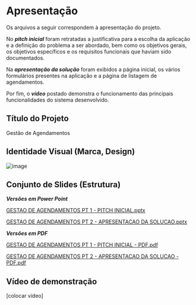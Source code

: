# Apresentação

Os arquivos a seguir correspondem à apresentação do projeto. 

No ***pitch inicial*** foram retratadas a justificativa para a escolha da aplicação e a definição do problema a ser abordado, bem como os objetivos gerais, os objetivos específicos e os requisitos funcionais que haviam sido documentados.

Na ***apresentação da solução*** foram exibidos a página inicial, os vários formulários presentes na aplicação e a página de listagem de agendamentos. 

Por fim, o ***vídeo*** postado demonstra o funcionamento das principais funcionalidades do sistema desenvolvido.


## Título do Projeto

Gestão de Agendamentos

## Identidade Visual (Marca, Design)

![image](https://github.com/user-attachments/assets/b8a74316-619e-4287-9117-04369e99ba74)


## Conjunto de Slides (Estrutura)

***Versões em Power Point***

 [GESTAO DE AGENDAMENTOS PT 1 - PITCH INICIAL.pptx](https://github.com/user-attachments/files/18026280/GESTAO.DE.AGENDAMENTOS.PT.1.-.PITCH.INICIAL.pptx)

[GESTAO DE AGENDAMENTOS PT 2  - APRESENTACAO DA SOLUCAO.pptx](https://github.com/user-attachments/files/18026281/GESTAO.DE.AGENDAMENTOS.PT.2.-.APRESENTACAO.DA.SOLUCAO.pptx)

***Versões em PDF***

[GESTAO DE AGENDAMENTOS PT 1 - PITCH INICIAL - PDF.pdf](https://github.com/user-attachments/files/18026282/GESTAO.DE.AGENDAMENTOS.PT.1.-.PITCH.INICIAL.-.PDF.pdf)

[GESTAO DE AGENDAMENTOS PT 2  - APRESENTACAO DA SOLUCAO - PDF.pdf](https://github.com/user-attachments/files/18026284/GESTAO.DE.AGENDAMENTOS.PT.2.-.APRESENTACAO.DA.SOLUCAO.-.PDF.pdf)

## Vídeo de demonstração

[colocar vídeo]
